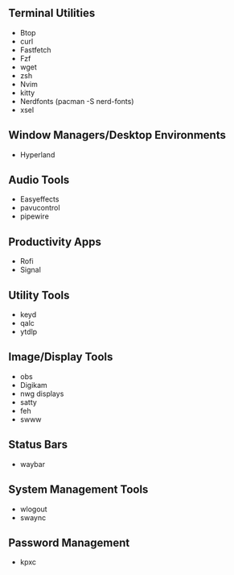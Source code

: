 
## Terminal Utilities
- Btop
- curl
- Fastfetch
- Fzf
- wget
- zsh
- Nvim
- kitty
- Nerdfonts (pacman -S nerd-fonts)
- xsel

## Window Managers/Desktop Environments
- Hyperland

## Audio Tools
- Easyeffects
- pavucontrol
- pipewire

## Productivity Apps
- Rofi
- Signal

## Utility Tools
- keyd
- qalc
- ytdlp

## Image/Display Tools
- obs
- Digikam
- nwg displays
- satty
- feh
- swww

## Status Bars
- waybar

## System Management Tools
- wlogout
- swaync

## Password Management
- kpxc
